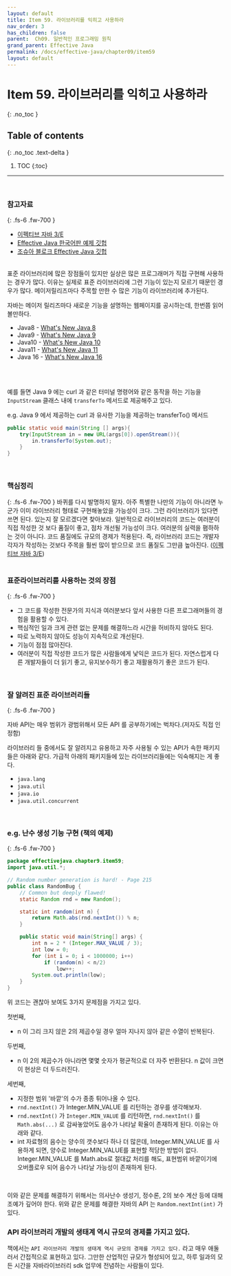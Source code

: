 ```yaml
---
layout: default
title: Item 59. 라이브러리를 익히고 사용하라
nav_order: 3
has_children: false
parent:  Ch09. 일반적인 프로그래밍 원칙
grand_parent: Effective Java
permalink: /docs/effective-java/chapter09/item59
layout: default
---
```




# Item 59. 라이브러리를 익히고 사용하라 
{: .no_toc }

## Table of contents
{: .no_toc .text-delta }

1. TOC
{:toc}

---

<br>

### 참고자료
{: .fs-6 .fw-700 }

- [이펙티브 자바 3/E](http://www.yes24.com/Product/Goods/65551284)
- [Effective Java 한국어판 예제 깃헙](https://github.com/WegraLee)
- [조슈아 블로크 Effective Java 깃헙](https://github.com/jbloch/effective-java-3e-source-code/tree/master/src/effectivejava)
  <br>

<br>
표준 라이브러리에 많은 장점들이 있지만 실상은 많은 프로그래머가 직접 구현해 사용하는 경우가 많다. 이유는 실제로 표준 라이브러리에 그런 기능이 있는지 모르기 때문인 경우가 많다. 메이저릴리즈마다 주목할 만한 수 많은 기능이 라이브러리에 추가된다.<br>

자바는 메이저 릴리즈마다 새로운 기능을 설명하는 웹페이지를 공시하는데, 한번쯤 읽어볼만하다.

- Java8 - [What's New Java 8](https://www.oracle.com/java/technologies/javase/8-whats-new.html)<br>
- Java9 - [What's New Java 9](https://docs.oracle.com/javase/9/whatsnew/toc.htm#JSNEW-GUID-C23AFD78-C777-460B-8ACE-58BE5EA681F6)<br>
- Java10 - [What's New Java 10](https://www.oracle.com/java/technologies/javase/10-relnote-issues.html#NewFeature)<br>
- Java11 - [What's New Java 11](https://www.oracle.com/java/technologies/javase/11-relnote-issues.html)<br>
- Java 16 - [What's New Java 16](https://www.oracle.com/java/technologies/javase/16-relnote-issues.html)<br>

<br>
<br>

예를 들면 Java 9 에는 curl 과 같은 터미널 명령어와 같은 동작을 하는 기능을 `InputStream` 클래스 내에 `transferTo` 메서드로 제공해주고 있다.

e.g. Java 9 에서 제공하는 curl 과 유사한 기능을 제공하는 transferTo() 메서드
```java
public static void main(String [] args){
    try(InputStream in = new URL(args[0]).openStream()){
        in.transferTo(System.out);
    }
}
```

<br>

### 핵심정리
{: .fs-6 .fw-700 }
바퀴를 다시 발명하지 말자. 아주 특별한 나만의 기능이 아니라면 누군가 이미 라이브러리 형태로 구현해놓았을 가능성이 크다. 그런 라이브러리가 있다면 쓰면 된다. 있는지 잘 모르겠다면 찾아보라. 일반적으로 라이브러리의 코드는 여러분이 직접 작성한 것 보다 품질이 좋고, 점차 개선될 가능성이 크다. 여러분의 실력을 폄하하는 것이 아니다. 코드 품질에도 규모의 경제가 적용된다. 즉, 라이브러리 코드는 개발자 각자가 작성하는 것보다 주목을 훨씬 많이 받으므로 코드 품질도 그만큼 높아진다. ([이펙티브 자바 3/E](http://www.yes24.com/Product/Goods/65551284))<br>
<br>

### 표준라이브러리를 사용하는 것의 장점
{: .fs-6 .fw-700 }

- 그 코드를 작성한 전문가의 지식과 여러분보다 앞서 사용한 다른 프로그래머들의 경험을 활용할 수 있다.
- 핵심적인 일과 크게 관련 없는 문제를 해결하느라 시간을 허비하지 않아도 된다.
- 따로 노력하지 않아도 성능이 지속적으로 개선된다.
- 기능이 점점 많아진다.
- 여러분이 직접 작성한 코드가 많은 사람들에게 낯익은 코드가 된다. 자연스럽게 다른 개발자들이 더 읽기 좋고, 유지보수하기 좋고 재활용하기 좋은 코드가 된다.
<br>

### 잘 알려진 표준 라이브러리들
{: .fs-6 .fw-700 }

자바 API는 매우 범위가 광범위해서 모든 API 를 공부하기에는 벅차다.(저자도 직접 인정함)<br>

라이브러리 들 중에서도 잘 알려지고 유용하고 자주 사용될 수 있는 API가 속한 패키지들은 아래와 같다. 가급적 아래의 패키지들에 있는 라이브러리들에는 익숙해지는 게 좋다.

- `java.lang`
- `java.util`
- `java.io`
- `java.util.concurrent`
<br>

### e.g. 난수 생성 기능 구현 (책의 예제)
{: .fs-6 .fw-700 }

```java
package effectivejava.chapter9.item59;
import java.util.*;

// Random number generation is hard! - Page 215
public class RandomBug {
    // Common but deeply flawed!
    static Random rnd = new Random();

    static int random(int n) {
        return Math.abs(rnd.nextInt()) % n;
    }

    public static void main(String[] args) {
        int n = 2 * (Integer.MAX_VALUE / 3);
        int low = 0;
        for (int i = 0; i < 1000000; i++)
            if (random(n) < n/2)
                low++;
        System.out.println(low);
    }
}
```

위 코드는 괜찮아 보여도 3가지 문제점을 가지고 있다.<br>

첫번째,<br>

- n 이 그리 크지 않은 2의 제곱수일 경우 얼마 지나지 않아 같은 수열이 반복된다.

두번째,<br>

- n 이 2의 제곱수가 아니라면 몇몇 숫자가 평균적으로 더 자주 반환된다. n 값이 크면 이 현상은 더 두드러진다.

세번째,<br>

- 지정한 범위 '바깥'의 수가 종종 튀어나올 수 있다.
- `rnd.nextInt()` 가 Integer.MIN_VALUE 를 리턴하는 경우를 생각해보자.
- `rnd.nextInt()` 가 `Integer.MIN_VALUE` 를 리턴하면, `rnd.nextInt()` 를 `Math.abs(...)` 로 감싸놓았어도 음수가 나타날 확율이 존재하게 된다. 이유는 아래와 같다.
- int 자료형의 음수는 양수의 갯수보다 하나 더 많은데, Integer.MIN_VALUE 를 사용하게 되면, 양수로 Integer.MIN_VALUE를 표현할 적당한 방법이 없다. Integer.MIN_VALUE 를 Math.abs로 절대값 처리를 해도, 표현범위 바깥이기에 오버플로우 되어 음수가 나타날 가능성이 존재하게 된다.<br>

<br>

이와 같은 문제를 해결하기 위해서는 의사난수 생성기, 정수론, 2의 보수 계산 등에 대해 조예가 깊어야 한다. 위와 같은 문제를 해결한 자바의 API 는 `Random.nextInt(int)` 가 있다. <br>


### API 라이브러리 개발의 생태계 역시 규모의 경제를 가지고 있다.
책에서는 `API 라이브러리 개발의 생태계 역시 규모의 경제를 가지고 있다.` 라고 매우 애둘러서 간접적으로 표현하고 있다.
그만한 산업적인 규모가 형성되어 있고, 하루 일과의 모든 시간을 자바라이브러리 sdk 업무에 전념하는 사람들이 있다.
